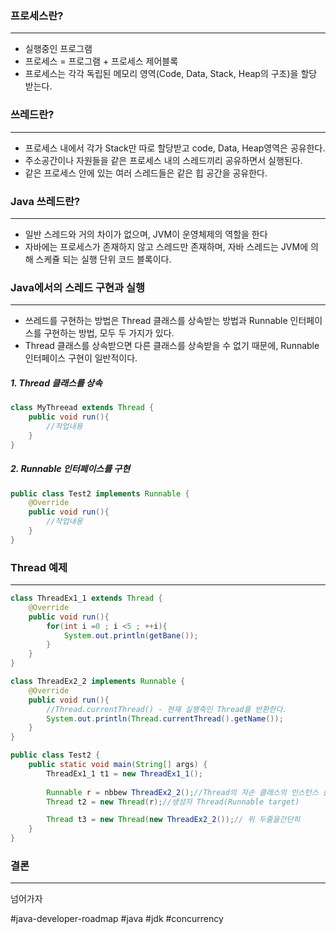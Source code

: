 
### 프로세스란?
---
- 실행중인 프로그램
- 프로세스 = 프로그램 + 프로세스 제어블록
- 프로세스는 각각 독립된 메모리 영역(Code, Data, Stack, Heap의 구조)을 할당 받는다.

### 쓰레드란?
---
- 프로세스 내에서 각가 Stack만 따로 할당받고 code, Data, Heap영역은 공유한다.
- 주소공간이나 자원들을 같은 프로세스 내의 스레드끼리 공유하면서 실행된다.
- 같은 프로세스 안에 있는 여러 스레드들은  같은 힙 공간을 공유한다.

### Java 쓰레드란?
---
- 일반 스레드와 거의 차이가 없으며, JVM이 운영체제의 역할을 한다
- 자바에는 프로세스가 존재하지 않고 스레드만 존재하며, 자바 스레드는 JVM에 의해 스케쥴 되는 실행 단위 코드 블록이다.

### Java에서의 스레드 구현과 실행
---
- 쓰레드를 구현하는 방법은 Thread 클래스를 상속받는 방법과 Runnable 인터페이스를 구현하는 방법, 모두 두 가지가 있다.
- Thread 클래스를 상속받으면 다른 클래스를 상속받을 수 없기 때문에, Runnable 인터페이스 구현이 일반적이다.

##### 1. Thread 클래스를 상속
```java
class MyThreead extends Thread {
	public void run(){
		//작업내용
	}
}
```

##### 2. Runnable 인터페이스를 구현
```java
public class Test2 implements Runnable {
	@Override
	public void run(){
		//작업내용
	}
}
```

### Thread 예제
---
```java
class ThreadEx1_1 extends Thread {
	@Override
	public void run(){
		for(int i =0 ; i <5 ; ++i){
			System.out.println(getBane());
		}
	}
}

class ThreadEx2_2 implements Runnable {
	@Override
	public void run(){
		//Thread.currentThread() - 현재 실행죽인 Thread를 반환한다.
		System.out.println(Thread.currentThread().getName());
	}
}

public class Test2 {
	public static void main(String[] args) {
		ThreadEx1_1 t1 = new ThreadEx1_1();
		
		Runnable r = nbbew ThreadEx2_2();//Thread의 자손 클래스의 인스턴스 를 생성
		Thread t2 = new Thread(r);//생성자 Thread(Runnable target)

		Thread t3 = new Thread(new ThreadEx2_2());// 위 두줄을간단히
	}
}
```

### 결론
---
넘어가자


#java-developer-roadmap
#java 
#jdk
#concurrency
